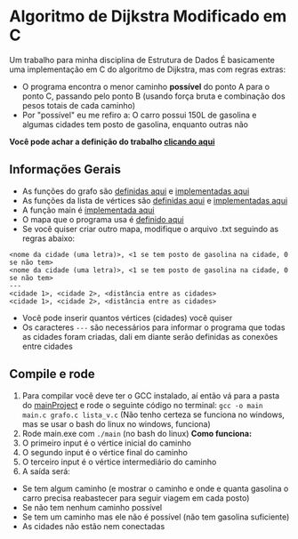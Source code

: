 # Algoritmo de Dijkstra Modificado em C

Um trabalho para minha disciplina de Estrutura de Dados
É basicamente uma implementação em C do algoritmo de Dijkstra, mas com regras extras:

- O programa encontra o menor caminho **possível** do ponto A para o ponto C, passando pelo ponto B (usando força bruta e combinação dos pesos totais de cada caminho)
- Por "possível" eu me refiro a: O carro possui 150L de gasolina e algumas cidades tem posto de gasolina, enquanto outras não

**Você pode achar a definição do trabalho [clicando aqui](/Project-Definition/Trabalho%20Pr%C3%A1tico.pdf)**

## Informações Gerais

- As funções do grafo são [definidas aqui](/mainProject/grafo.h) e [implementadas aqui](/mainProject/grafo.c)
- As funções da lista de vértices são [definidas aqui](/mainProject/lista_v.h) e [implementadas aqui](/mainProject/lista_v.c)
- A função main é [ímplementada aqui](/mainProject/main.c)
- O mapa que o programa usa é [definido aqui](/mainProject/Mapa.txt)
- Se você quiser criar outro mapa, modifique o arquivo .txt seguindo as regras abaixo:

```
<nome da cidade (uma letra)>, <1 se tem posto de gasolina na cidade, 0 se não tem>
<nome da cidade (uma letra)>, <1 se tem posto de gasolina na cidade, 0 se não tem>
---
<cidade 1>, <cidade 2>, <distância entre as cidades>
<cidade 1>, <cidade 2>, <distância entre as cidades>
```

- Você pode inserir quantos vértices (cidades) você quiser
- Os caracteres `---` são necessários para informar o programa que todas as cidades foram criadas, dali em diante serão definidas as conexões entre cidades

## Compile e rode

1. Para compilar você deve ter o GCC instalado, aí então vá para a pasta do [mainProject](/mainProject/) e rode o seguinte código no terminal:
   `gcc -o main main.c grafo.c lista_v.c` (Não tenho certeza se funciona no windows, mas se usar o bash do linux no windows, funciona)
2. Rode main.exe com `./main` (no bash do linux)
   **Como funciona:**
3. O primeiro input é o vértice inicial do caminho
4. O segundo input é o vértice final do caminho
5. O terceiro input é o vértice intermediário do caminho
6. A saída será:

- Se tem algum caminho (e mostrar o caminho e onde e quanta gasolina o carro precisa reabastecer para seguir viagem em cada posto)
- Se não tem nenhum caminho possível
- Se tem um caminho mas ele não é possível (não tem gasolina suficiente)
- As cidades não estão nem conectadas
